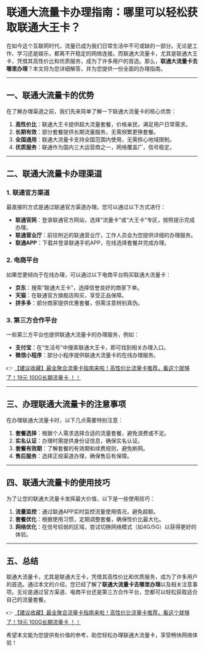 # 联通大流量卡办理指南：哪里可以轻松获取联通大王卡？

在如今这个互联网时代，流量已成为我们日常生活中不可或缺的一部分。无论是工作、学习还是娱乐，都离不开稳定的网络连接。而联通大流量卡，尤其是联通大王卡，凭借其高性价比和优质服务，成为了许多用户的首选。那么，**联通大流量卡去哪里办理**？本文将为您详细解答，并为您提供一份全面的办理指南。

---

## 一、联通大流量卡的优势

在了解办理渠道之前，我们先来简单了解一下联通大流量卡的核心优势：

1. **高性价比**：联通大王卡提供超大流量套餐，价格亲民，满足用户日常需求。
2. **长期有效**：部分套餐提供长期流量服务，无需频繁更换套餐。
3. **全国通用**：联通大流量卡支持全国范围内使用，无需担心地域限制。
4. **优质服务**：联通作为国内三大运营商之一，网络覆盖广，信号稳定。

---

## 二、联通大流量卡办理渠道

### 1. 联通官方渠道
最直接的方式是通过联通官方渠道办理。您可以通过以下方式进行：
- **联通官网**：登录联通官方网站，选择“流量卡”或“大王卡”专区，按照提示完成办理。
- **联通营业厅**：前往附近的联通营业厅，工作人员会为您提供详细的办理服务。
- **联通APP**：下载并登录联通手机APP，在线选择套餐并完成办理。

### 2. 电商平台
如果您更倾向于在线办理，可以通过以下电商平台购买联通大流量卡：
- **京东**：搜索“联通大王卡”，选择信誉良好的商家下单。
- **天猫**：在联通官方旗舰店购买，享受正品保障。
- **拼多多**：部分商家提供优惠套餐，但需注意辨别真伪。

### 3. 第三方合作平台
一些第三方平台也提供联通大流量卡的办理服务，例如：
- **支付宝**：在“生活号”中搜索联通大王卡，即可找到相关办理入口。
- **微信小程序**：部分小程序提供联通大流量卡的在线办理服务。

👉 [【建议收藏】最全聚合流量卡指南来啦！高性价比流量卡推荐，看这个就够了！19元 100G长期流量卡 ！！](https://bit.ly/Liuliangka)

---

## 三、办理联通大流量卡的注意事项

在办理联通大流量卡时，以下几点需要特别注意：
1. **套餐选择**：根据个人需求选择合适的流量套餐，避免浪费或不足。
2. **实名认证**：办理时需提供身份证信息，确保实名认证。
3. **套餐有效期**：了解套餐的有效期和续费规则，避免断网。
4. **售后服务**：选择正规渠道办理，确保售后有保障。

---

## 四、联通大流量卡的使用技巧

为了让您的联通大流量卡发挥最大价值，以下是一些使用技巧：
1. **流量监控**：通过联通APP实时监控流量使用情况，避免超额。
2. **套餐优化**：根据使用习惯，定期调整套餐，确保性价比最大化。
3. **网络优化**：在信号较弱的区域，尝试切换网络模式（如4G/5G）以获得更好的体验。

---

## 五、总结

联通大流量卡，尤其是联通大王卡，凭借其高性价比和优质服务，成为了许多用户的首选。通过本文的介绍，您已经了解了**联通大流量卡去哪里办理**以及相关注意事项。无论是通过官方渠道、电商平台还是第三方合作平台，您都可以轻松获取适合自己的流量套餐。

👉 [【建议收藏】最全聚合流量卡指南来啦！高性价比流量卡推荐，看这个就够了！19元 100G长期流量卡 ！！](https://bit.ly/Liuliangka)

希望本文能为您提供有价值的参考，助您轻松办理联通大流量卡，享受畅快网络体验！